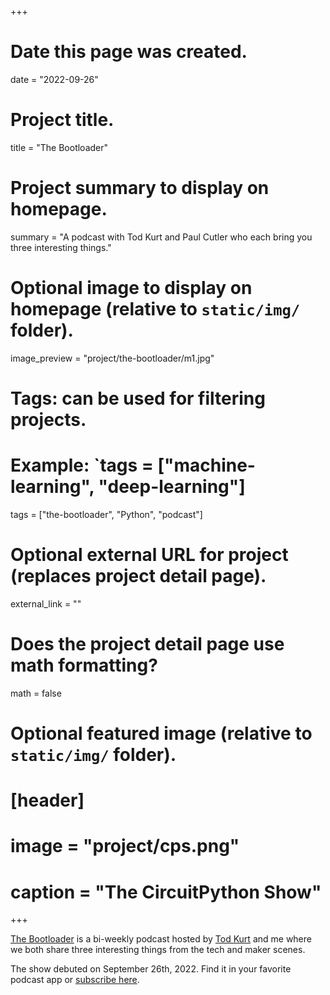 +++
# Date this page was created.
date = "2022-09-26"

# Project title.
title = "The Bootloader"

# Project summary to display on homepage.
summary = "A podcast with Tod Kurt and Paul Cutler who each bring you three interesting things."

# Optional image to display on homepage (relative to `static/img/` folder).
image_preview = "project/the-bootloader/m1.jpg"

# Tags: can be used for filtering projects.
# Example: `tags = ["machine-learning", "deep-learning"]
tags = ["the-bootloader", "Python", "podcast"]

# Optional external URL for project (replaces project detail page).
external_link = ""

# Does the project detail page use math formatting?
math = false

# Optional featured image (relative to `static/img/` folder).
# [header]
# image = "project/cps.png"
# caption = "The CircuitPython Show"

+++

[The Bootloader](https://thebootloader.net) is a bi-weekly podcast hosted by [Tod Kurt](https://todbot.com) and me where we both share three interesting things from the tech and maker scenes. 

The show debuted on September 26th, 2022.  Find it in your favorite podcast app or [subscribe here](https://zencastr.com/The-Bootloader).

